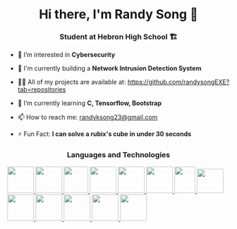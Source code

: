 <div align="center">
 
# Hi there, I'm Randy Song 👋


 
 </div>
 
 <div align="center">
 
### Student at Hebron High School 🏗️
 
 </div>

- 👀 I’m interested in **Cybersecurity**

- 🔭 I'm currently building a **Network Intrusion Detection System** 
- 👨‍💻 All of my projects are available at: https://github.com/randysongEXE?tab=repositories
- 🌱 I’m currently learning **C, Tensorflow, Bootstrap**
- 📫 How to reach me: randyksong23@gmail.com
- ⚡ Fun Fact: **I can solve a rubix's cube in under 30 seconds**

 <div align="center">
 
### Languages and Technologies
 
 </div>

<a href="https://www.python.org">
  <img src="https://upload.wikimedia.org/wikipedia/commons/thumb/c/c3/Python-logo-notext.svg/1024px-Python-logo-notext.svg.png" width="60" height="60">
</a>
<a href="https://www.oracle.com/java/">
  <img src="https://upload.wikimedia.org/wikipedia/en/3/30/Java_programming_language_logo.svg" width="60" height="60">
</a>
<a href="https://en.wikipedia.org/wiki/C_(programming_language)">
  <img src="https://seeklogo.com/images/C/c-programming-language-logo-9B32D017B1-seeklogo.com.png" width="55" height="60">
</a>
<a href="https://developer.mozilla.org/en-US/docs/Web/Guide/HTML/HTML5">
  <img src="https://upload.wikimedia.org/wikipedia/commons/6/61/HTML5_logo_and_wordmark.svg" width="60" height="60">
</a>
<a href="https://developer.mozilla.org/en-US/docs/Web/CSS">
  <img src="https://upload.wikimedia.org/wikipedia/commons/d/d5/CSS3_logo_and_wordmark.svg" width="60" height="60">
</a>
<a href="https://www.tensorflow.org/">
  <img src="https://upload.wikimedia.org/wikipedia/commons/2/2d/Tensorflow_logo.svg" width="60" height="60">
</a>
<a href="https://pytorch.org/">
  <img src="https://upload.wikimedia.org/wikipedia/commons/thumb/1/10/PyTorch_logo_icon.svg/640px-PyTorch_logo_icon.svg.png" width="47" height="60">
</a>
<a href="https://getbootstrap.com/">
  <img src="https://upload.wikimedia.org/wikipedia/commons/b/b2/Bootstrap_logo.svg" width="60" height="55">
</a>
<a href="https://www.selenium.dev/">
  <img src="https://upload.wikimedia.org/wikipedia/commons/d/d5/Selenium_Logo.png" width="60" height="60">
</a>
<a href="https://keras.io/">
  <img src="https://upload.wikimedia.org/wikipedia/commons/thumb/a/ae/Keras_logo.svg/1200px-Keras_logo.svg.png" width="60" height="60">
</a>
<a href="https://www.jetbrains.com/idea/">
  <img src="https://upload.wikimedia.org/wikipedia/commons/9/9c/IntelliJ_IDEA_Icon.svg" width="60" height="60">
</a>
<a href="https://code.visualstudio.com/">
  <img src="https://upload.wikimedia.org/wikipedia/commons/2/2d/Visual_Studio_Code_1.18_icon.svg" width="60" height="60">
</a>
<a href="https://www.jetbrains.com/pycharm/">
  <img src="https://upload.wikimedia.org/wikipedia/commons/thumb/1/1d/PyCharm_Icon.svg/1200px-PyCharm_Icon.svg.png" width="60" height="60">
</a>









<!---
randysongEXE/randysongEXE is a ✨ special ✨ repository because its `README.md` (this file) appears on your GitHub profile.
You can click the Preview link to take a look at your changes.
--->
